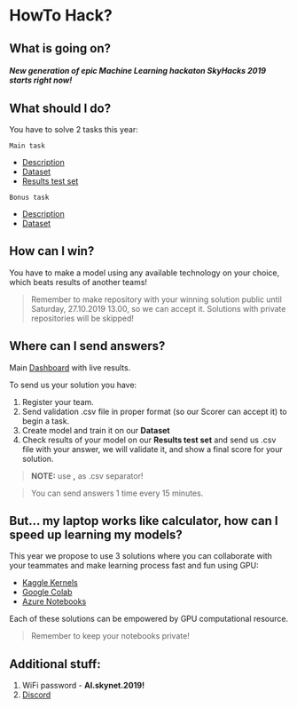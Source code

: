 HowTo Hack?
============




What is going on?
------------

##### New generation of epic Machine Learning hackaton SkyHacks 2019 starts right now!
 
What should I do?
------------

You have to solve 2 tasks this year:

`Main task`
* [Description](https://github.com/SkyhacksPL/Challenges/blob/master/2019/main/hackaton_description_of_task.docx)
* [Dataset](https://drive.google.com/file/d/1lXwT-KbXcG_lZ2O_x_pTV0Kaxxles8Fo/view?usp=sharing)
* [Results test set](https://drive.google.com/file/d/1GQuWW-e4zLj1mRxDUEJQnK93Q-HZfLF3/view?usp=sharing)

`Bonus task`
* [Description](https://github.com/SkyhacksPL/Challenges/tree/master/2019/bonus)
* [Dataset](https://drive.google.com/file/d/16nNJPWtIMeWb9PmYU0E3cjY5iUIkTMtv/view?usp=sharing)

 
How can I win?
------------

You have to make a model using any available technology on your choice, which beats results of another teams! 
> Remember to make repository with your winning solution public until Saturday, 27.10.2019 13.00, so we can accept it. Solutions with private repositories will be skipped!

 
Where can I send answers?
------------
Main [Dashboard](https://judge.skygate.io/) with live results.

To send us your solution you have:
1. Register your team.
2. Send validation .csv file in proper format (so our Scorer can accept it) to begin a task.
3. Create model and train it on our **Dataset**
4. Check results of your model on our **Results test set** and send us .csv file with your answer, we will validate it, and show a final score for your solution. 

> **NOTE:** use **,** as .csv separator!

> You can send answers 1 time every 15 minutes.


 
But… my laptop works like calculator, how can I speed up learning my models?
------------
This year we propose to use 3 solutions where you can collaborate with your teammates and make learning process fast and fun using GPU:

* [Kaggle Kernels](https://www.kaggle.com/kernels)
* [Google Colab](https://colab.research.google.com/notebooks/welcome.ipynb#)
* [Azure Notebooks](https://notebooks.azure.com/)
 
Each of these solutions can be empowered by GPU computational resource. 

>Remember to keep your notebooks private!

 
Additional stuff:
------------

 1. WiFi password - **AI.skynet.2019!**
 2. [Discord](https://discord.gg/3sHrTez)

